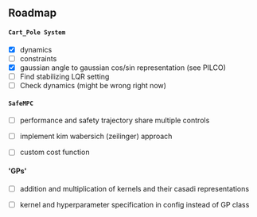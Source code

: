 
## Roadmap

#### `Cart_Pole System`
- [x] dynamics
- [ ] constraints
- [x] gaussian angle to gaussian cos/sin representation (see PILCO)
- [ ] Find stabilizing LQR setting
- [ ] Check dynamics (might be wrong right now)

#### `SafeMPC`
- [ ] performance and safety trajectory share multiple controls
- [ ] implement kim wabersich (zeilinger) approach 
- [ ] custom cost function


#### 'GPs'
- [ ] addition and multiplication of kernels and their casadi representations
- [ ] kernel and hyperparameter specification in config instead of GP class



